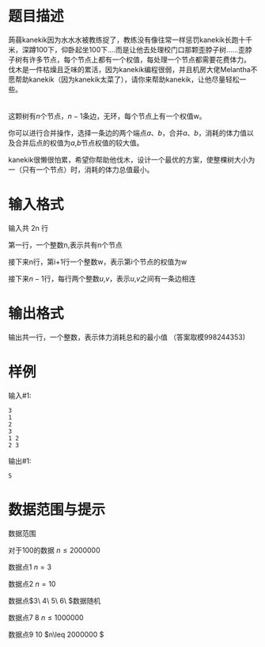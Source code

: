
# 题目描述

蒟蒻$\text{kanekik}$因为水水水被教练捉了，教练没有像往常一样惩罚$\text{kanekik}$长跑十千米，深蹲$100$下，仰卧起坐$100$下....而是让他去处理校门口那颗歪脖子树......歪脖子树有许多节点，每个节点上都有一个权值，每处理一个节点都需要花费体力。\
伐木是一件枯燥且乏味的累活，因为$\text{kanekik}$编程很弱，并且机房大佬Melantha不愿帮助$\text{kanekik}$（因为$\text{kanekik}$太菜了），请你来帮助$\text{kanekik}$，让他尽量轻松一些。\
\
\
这颗树有$n$个节点，$n-1$条边，无环，每个节点上有一个权值w。

你可以进行合并操作，选择一条边的两个端点$a$、$b$，合并$a$、$b$，消耗的体力值以及合并后点的权值为$a$,$b$节点权值的较大值。

$\text{kanekik}$很懒很怕累，希望你帮助他伐木，设计一个最优的方案，使整棵树大小为一（只有一个节点）时，消耗的体力总值最小。

# 输入格式

输入共 2n 行

第一行，一个整数n,表示共有n个节点

接下来n行，第i+1行一个整数w，表示第i个节点的权值为w

接下来$n-1$行，每行两个整数$u$,$v$，表示$u$,$v$之间有一条边相连

# 输出格式

输出共一行，一个整数，表示体力消耗总和的最小值
（答案取模$998244353$)

# 样例

输入#1:
```
3
1
2
3
1 2
2 3
```
输出#1:
```
5
```

# 数据范围与提示

数据范围

对于$100%$的数据 $n\leq 2000000$

数据点$1$  $n=3$

数据点$2$  $n=10$

数据点$3\ 4\ 5\ 6\ $数据随机

数据点$7\ 8$ $n\leq 1000000$

数据点$9\ 10$ $n\leq 2000000 $

